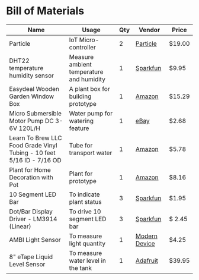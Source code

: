 # Bill of Materials

|Name   | Usage  | Qty  | Vendor | Price |
|---|---|---|---| ---|
| Particle | IoT Micro-controller  | 2  | [Particle](https://store.particle.io/)  | $19.00| 
| DHT22 temperature humidity sensor| Measure ambient temperature and humidity |1  | [Sparkfun](https://www.sparkfun.com/products/10167)  | $9.95  |
| Easydeal Wooden Garden Window Box  | A plant box for building prototype  | 1   | [Amazon](https://www.amazon.com/gp/product/B01JS3F6YE/ref=oh_aui_detailpage_o00_s00?ie=UTF8&psc=1)  | $15.29  |
|Micro Submersible Motor Pump DC 3-6V 120L/H |Water pump for watering feature | 1 |[eBay](http://www.ebay.com/itm/281866714253?_trksid=p2060353.m2749.l2649&ssPageName=STRK%3AMEBIDX%3AIT) | $2.68 |
|Learn To Brew LLC Food Grade Vinyl Tubing - 10 feet 5/16 ID - 7/16 OD| Tube for transport water | 1 |[Amazon](https://www.amazon.com/gp/product/B000E62TCC/ref=oh_aui_detailpage_o00_s00?ie=UTF8&psc=1) | $5.78 |
|Plant for Home Decoration with Pot| Plant for prototype | 1 |[Amazon](https://www.amazon.com/gp/product/B01H05I1S0/ref=oh_aui_detailpage_o00_s01?ie=UTF8&psc=1) | $8.16 |
|10 Segment LED Bar| To indicate plant status | 3 |[Sparkfun](https://www.sparkfun.com/products/9938) | $1.95 |
|Dot/Bar Display Driver - LM3914 (Linear)| To drive 10 segment LED bar | 3 |[Sparkfun](https://www.sparkfun.com/products/12694) | $ 2.45 |
|AMBI Light Sensor| To measure light quantity | 1 |[Modern Device](https://moderndevice.com/product/ambi-light-sensor/) | $4.25 |
|8" eTape Liquid Level Sensor| To measure water level in the tank | 1 |[Adafruit](https://www.adafruit.com/product/463) | $39.95 |
